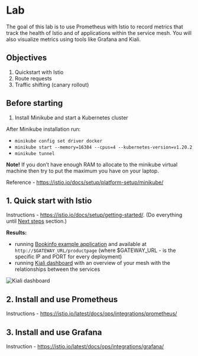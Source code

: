 
# Lab

The goal of this lab is to use Prometheus with Istio to record metrics that track the health of Istio and of applications within the service mesh. You will also visualize metrics using tools like Grafana and Kiali.

## Objectives

1. Quickstart with Istio
2. Route requests
3. Traffic shifting (canary rollout)

## Before starting

1. Install Minikube and start a Kubernetes cluster

After Minikube installation run:

- `minikube config set driver docker`
- `minikube start --memory=16384 --cpus=4 --kubernetes-version=v1.20.2`
- `minikube tunnel`

**Note!** If you don’t have enough RAM to allocate to the minikube virtual machine then try to put the maximum you have on your laptop.

Reference - https://istio.io/docs/setup/platform-setup/minikube/

## 1. Quick start with Istio

Instructions - https://istio.io/docs/setup/getting-started/. (Do everything until [Next steps](https://istio.io/docs/setup/getting-started/#next-steps) section.)

**Results:**

- running [Bookinfo example application](https://istio.io/docs/examples/bookinfo/) and available at `http://$GATEWAY_URL/productpage` (where $GATEWAY_URL - is the specific IP and PORT for every deployment)
- running [Kiali dashboard](https://kiali.io/) with an overview of your mesh with the relationships between the services

![Kiali dashboard](image/kiali-example2.jpg)

## 2. Install and use Prometheus

Instructions - https://istio.io/latest/docs/ops/integrations/prometheus/

## 3. Install and use Grafana

Instruction - https://istio.io/latest/docs/ops/integrations/grafana/
